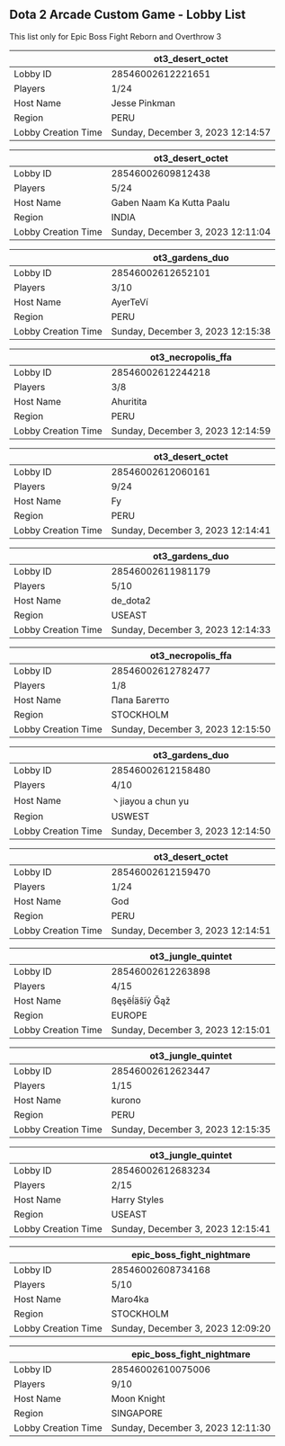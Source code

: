 ## Dota 2 Arcade Custom Game - Lobby List

This list only for Epic Boss Fight Reborn and Overthrow 3

|  | ot3_desert_octet |
| ------ | ------ |
| Lobby ID | 28546002612221651 |
| Players | 1/24 |
| Host Name | Jesse Pinkman |
| Region | PERU |
| Lobby Creation Time | Sunday, December 3, 2023 12:14:57 |


|  | ot3_desert_octet |
| ------ | ------ |
| Lobby ID | 28546002609812438 |
| Players | 5/24 |
| Host Name | Gaben Naam Ka Kutta Paalu |
| Region | INDIA |
| Lobby Creation Time | Sunday, December 3, 2023 12:11:04 |


|  | ot3_gardens_duo |
| ------ | ------ |
| Lobby ID | 28546002612652101 |
| Players | 3/10 |
| Host Name | AyerTeVí |
| Region | PERU |
| Lobby Creation Time | Sunday, December 3, 2023 12:15:38 |


|  | ot3_necropolis_ffa |
| ------ | ------ |
| Lobby ID | 28546002612244218 |
| Players | 3/8 |
| Host Name | Ahuritita |
| Region | PERU |
| Lobby Creation Time | Sunday, December 3, 2023 12:14:59 |


|  | ot3_desert_octet |
| ------ | ------ |
| Lobby ID | 28546002612060161 |
| Players | 9/24 |
| Host Name | Fy |
| Region | PERU |
| Lobby Creation Time | Sunday, December 3, 2023 12:14:41 |


|  | ot3_gardens_duo |
| ------ | ------ |
| Lobby ID | 28546002611981179 |
| Players | 5/10 |
| Host Name | de_dota2 |
| Region | USEAST |
| Lobby Creation Time | Sunday, December 3, 2023 12:14:33 |


|  | ot3_necropolis_ffa |
| ------ | ------ |
| Lobby ID | 28546002612782477 |
| Players | 1/8 |
| Host Name | Папа Багетто |
| Region | STOCKHOLM |
| Lobby Creation Time | Sunday, December 3, 2023 12:15:50 |


|  | ot3_gardens_duo |
| ------ | ------ |
| Lobby ID | 28546002612158480 |
| Players | 4/10 |
| Host Name | 丶jiayou a chun yu |
| Region | USWEST |
| Lobby Creation Time | Sunday, December 3, 2023 12:14:50 |


|  | ot3_desert_octet |
| ------ | ------ |
| Lobby ID | 28546002612159470 |
| Players | 1/24 |
| Host Name | God |
| Region | PERU |
| Lobby Creation Time | Sunday, December 3, 2023 12:14:51 |


|  | ot3_jungle_quintet |
| ------ | ------ |
| Lobby ID | 28546002612263898 |
| Players | 4/15 |
| Host Name | ßęşĕĺäŝĩý Ğąž |
| Region | EUROPE |
| Lobby Creation Time | Sunday, December 3, 2023 12:15:01 |


|  | ot3_jungle_quintet |
| ------ | ------ |
| Lobby ID | 28546002612623447 |
| Players | 1/15 |
| Host Name | kurono |
| Region | PERU |
| Lobby Creation Time | Sunday, December 3, 2023 12:15:35 |


|  | ot3_jungle_quintet |
| ------ | ------ |
| Lobby ID | 28546002612683234 |
| Players | 2/15 |
| Host Name | Harry Styles |
| Region | USEAST |
| Lobby Creation Time | Sunday, December 3, 2023 12:15:41 |


|  | epic_boss_fight_nightmare |
| ------ | ------ |
| Lobby ID | 28546002608734168 |
| Players | 5/10 |
| Host Name | Maro4ka |
| Region | STOCKHOLM |
| Lobby Creation Time | Sunday, December 3, 2023 12:09:20 |


|  | epic_boss_fight_nightmare |
| ------ | ------ |
| Lobby ID | 28546002610075006 |
| Players | 9/10 |
| Host Name | Moon Knight |
| Region | SINGAPORE |
| Lobby Creation Time | Sunday, December 3, 2023 12:11:30 |


